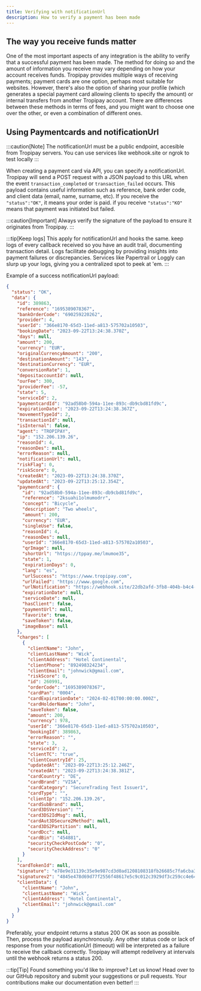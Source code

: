 ```yaml
---
title: Verifying with notificationUrl
description: How to verify a payment has been made
---
```


## The way you receive funds matter

One of the most important aspects of any integration is the ability to verify that a successful payment has been made. The method for doing so and the amount of information you receive may vary depending on how your account receives funds. Tropipay provides multiple ways of receiving payments; payment cards are one option, perhaps most suitable for websites. However, there's also the option of sharing your profile (which generates a special payment card allowing clients to specify the amount) or internal transfers from another Tropipay account. There are differences between these methods in terms of fees, and you might want to choose one over the other, or even a combination of different ones.

## Using Paymentcards and notificationUrl

:::caution[Note]
The notificationUrl must be a public endpoint, accesible from Tropipay servers. You can use services like webhook.site or ngrok to test locally
:::

When creating a payment card via API, you can specify a notificationUrl. Tropipay will send a POST request with a JSON payload to this URL when the event `transaction_completed` or `transaction_failed` occurs. This payload contains useful information such as reference, bank order code, and client data (email, name, surname, etc). If you receive the `"status":"OK"`, it means your order is paid. if you receive `"status":"KO"` means that payment was initiated but failed.

:::caution[Important]
Always verify the signature of the payload to ensure it originates from Tropipay.
:::

:::tip[Keep logs]
This apply for notificationUrl and hooks the same. keep logs of every callback received so you have an audit trail, documenting transaction detail. Logs facilitate debugging by providing insights into payment failures or discrepancies. Services like Papertrail or Loggly can slurp up your logs, giving you a centralized spot to peek at 'em.
:::

Example of a success notificationUrl payload:

```json
{
  "status": "OK",
  "data": {
    "id": 389863,
    "reference": "1695389078367",
    "bankOrderCode": "690259220262",
    "provider": 4,
    "userId": "366e8170-65d3-11ed-a813-575702a10503",
    "bookingDate": "2023-09-22T13:24:38.370Z",
    "days": null,
    "amount": 200,
    "currency": "EUR",
    "originalCurrencyAmount": "200",
    "destinationAmount": "143",
    "destinationCurrency": "EUR",
    "conversionRate": 1,
    "depositaccountId": null,
    "ourFee": 300,
    "providerFee": -57,
    "state": 5,
    "serviceId": 2,
    "paymentcardId": "92ad58b0-594a-11ee-893c-db9cbd81fd9c",
    "expirationDate": "2023-09-22T13:24:38.367Z",
    "movementTypeId": 2,
    "transactionId": null,
    "isInternal": false,
    "agent": "TROPIPAY",
    "ip": "152.206.139.26",
    "reasonId": 4,
    "reasonDes": null,
    "errorReason": null,
    "notificationUrl": null,
    "riskFlag": 0,
    "riskScore": 0,
    "createdAt": "2023-09-22T13:24:38.370Z",
    "updatedAt": "2023-09-22T13:25:12.354Z",
    "paymentcard": {
      "id": "92ad58b0-594a-11ee-893c-db9cbd81fd9c",
      "reference": "2ksuahi1olmumodrr",
      "concept": "Bicycle",
      "description": "Two wheels",
      "amount": 200,
      "currency": "EUR",
      "singleUse": false,
      "reasonId": 4,
      "reasonDes": null,
      "userId": "366e8170-65d3-11ed-a813-575702a10503",
      "qrImage": null,
      "shortUrl": "https://tppay.me/lmumoe35",
      "state": 1,
      "expirationDays": 0,
      "lang": "es",
      "urlSuccess": "https://www.tropipay.com",
      "urlFailed": "https://www.google.com",
      "urlNotification": "https://webhook.site/22db2afd-3fb8-404b-b4c4-c39b1334e439",
      "expirationDate": null,
      "serviceDate": null,
      "hasClient": false,
      "paymentUrl": null,
      "favorite": true,
      "saveToken": false,
      "imageBase": null
    },
    "charges": [
      {
        "clientName": "John",
        "clientLastName": "Wick",
        "clientAddress": "Hotel Continental",
        "clientPhone": "892498324234",
        "clientEmail": "johnwick@gmail.com",
        "riskScore": 0,
        "id": 260991,
        "orderCode": "1695389078367",
        "cardPan": "0004",
        "cardExpirationDate": "2024-02-01T00:00:00.000Z",
        "cardHolderName": "John",
        "saveToken": false,
        "amount": 200,
        "currency": 978,
        "userId": "366e8170-65d3-11ed-a813-575702a10503",
        "bookingId": 389863,
        "errorReason": "",
        "state": 3,
        "serviceId": 2,
        "clientTC": "true",
        "clientCountryId": 25,
        "updatedAt": "2023-09-22T13:25:12.246Z",
        "createdAt": "2023-09-22T13:24:38.381Z",
        "cardCountry": "DE",
        "cardBrand": "VISA",
        "cardCategory": "SecureTrading Test Issuer1",
        "cardType": "",
        "clientIp": "152.206.139.26",
        "cardSubBrand": null,
        "card3DSVersion": "",
        "card3DS2IdMsg": null,
        "cardAut3DSecure2Method": null,
        "card3DS2Partition": null,
        "cardDcc": null,
        "cardBin": "454881",
        "securityCheckPostCode": "0",
        "securityCheckAddress": "0"
      }
    ],
    "cardTokenId": null,
    "signature": "e78e9e31139c35e9e987cd3d0ad1208108318fb26685c7fa6cba3e3a6626be42",
    "signaturev2": "4845e478d69d77f2556f48617e5c9c012c3929df3c259cc4e640e634661f1d34",
    "clientData": {
      "clientName": "John",
      "clientLastName": "Wick",
      "clientAddress": "Hotel Continental",
      "clientEmail": "johnwick@gmail.com"
    }
  }
}
```

Preferably, your endpoint returns a status 200 OK as soon as possible. Then, process the payload asynchronously. Any other status code or lack of response from your notificationUrl (timeout) will be interpreted as a failure to receive the callback correctly. Tropipay will attempt redelivery at intervals until the webhook returns a status 200.

:::tip[Tip]
Found something you'd like to improve? Let us know! Head over to our GitHub repository and submit your suggestions or pull requests. Your contributions make our documentation even better!
:::
